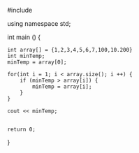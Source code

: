 #include <iostream>

using namespace std;

int main () {

    int array[] = {1,2,3,4,5,6,7,100,10.200}
    int minTemp;
    minTemp = array[0];

    for(int i = 1; i < array.size(); i ++) {
        if (minTemp > array[i]) {
            minTemp = array[i];
        }
    }
    
    cout << minTemp;


    return 0;
}